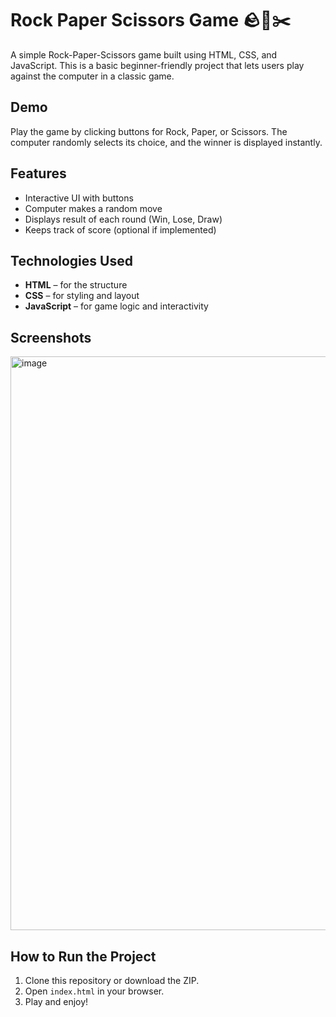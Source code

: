 # Rock Paper Scissors Game 🪨📄✂️

A simple Rock-Paper-Scissors game built using HTML, CSS, and JavaScript. This is a basic beginner-friendly project that lets users play against the computer in a classic game.

##  Demo

Play the game by clicking buttons for Rock, Paper, or Scissors. The computer randomly selects its choice, and the winner is displayed instantly.

##  Features

- Interactive UI with buttons
- Computer makes a random move
- Displays result of each round (Win, Lose, Draw)
- Keeps track of score (optional if implemented)

##  Technologies Used

- **HTML** – for the structure  
- **CSS** – for styling and layout  
- **JavaScript** – for game logic and interactivity

##  Screenshots

<img width="1906" height="918" alt="image" src="https://github.com/user-attachments/assets/8cfc9eb2-568b-488a-b374-c67c2f06f0af" />


##  How to Run the Project

1. Clone this repository or download the ZIP.
2. Open `index.html` in your browser.
3. Play and enjoy!
